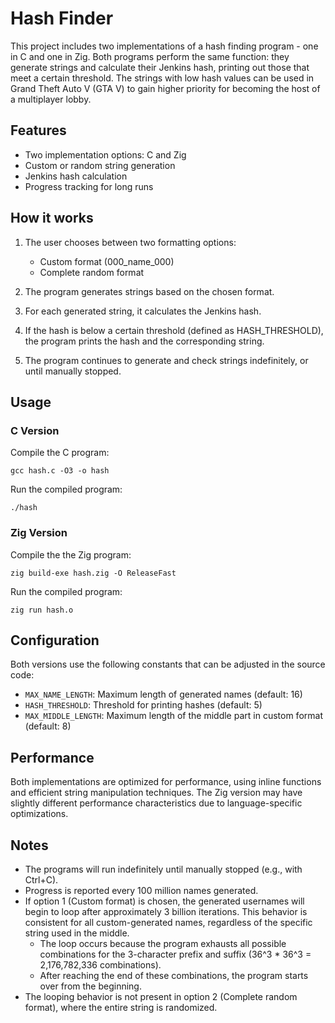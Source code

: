 # Hash Finder

This project includes two implementations of a hash finding program - one in C and one in Zig. Both programs perform the same function: they generate strings and calculate their Jenkins hash, printing out those that meet a certain threshold. The strings with low hash values can be used in Grand Theft Auto V (GTA V) to gain higher priority for becoming the host of a multiplayer lobby.

## Features

- Two implementation options: C and Zig
- Custom or random string generation
- Jenkins hash calculation
- Progress tracking for long runs

## How it works

1. The user chooses between two formatting options:

   - Custom format (000_name_000)
   - Complete random format

2. The program generates strings based on the chosen format.

3. For each generated string, it calculates the Jenkins hash.

4. If the hash is below a certain threshold (defined as HASH_THRESHOLD), the program prints the hash and the corresponding string.

5. The program continues to generate and check strings indefinitely, or until manually stopped.

## Usage

### C Version

Compile the C program:

```
gcc hash.c -O3 -o hash
```

Run the compiled program:

```
./hash
```

### Zig Version

Compile the the Zig program:

```
zig build-exe hash.zig -O ReleaseFast
```

Run the compiled program:

```
zig run hash.o
```

## Configuration

Both versions use the following constants that can be adjusted in the source code:

- `MAX_NAME_LENGTH`: Maximum length of generated names (default: 16)
- `HASH_THRESHOLD`: Threshold for printing hashes (default: 5)
- `MAX_MIDDLE_LENGTH`: Maximum length of the middle part in custom format (default: 8)

## Performance

Both implementations are optimized for performance, using inline functions and efficient string manipulation techniques. The Zig version may have slightly different performance characteristics due to language-specific optimizations.

## Notes

- The programs will run indefinitely until manually stopped (e.g., with Ctrl+C).
- Progress is reported every 100 million names generated.
- If option 1 (Custom format) is chosen, the generated usernames will begin to loop after approximately 3 billion iterations. This behavior is consistent for all custom-generated names, regardless of the specific string used in the middle.
  - The loop occurs because the program exhausts all possible combinations for the 3-character prefix and suffix (36^3 \* 36^3 = 2,176,782,336 combinations).
  - After reaching the end of these combinations, the program starts over from the beginning.
- The looping behavior is not present in option 2 (Complete random format), where the entire string is randomized.
